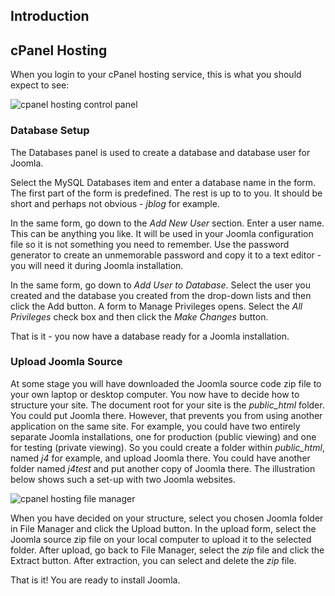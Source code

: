 <!-- Filename: J4.x:Hosting_Setup / Display title: cPanel Hosting -->

## Introduction

## cPanel Hosting

When you login to your cPanel hosting service, this is what you should
expect to see:

![cpanel hosting control panel](../../../en/images/hosting/cpanel-hosting.png)

### Database Setup

The Databases panel is used to create a database and database user for
Joomla.

Select the MySQL Databases item and enter a database name in the form.
The first part of the form is predefined. The rest is up to to you. It
should be short and perhaps not obvious - *jblog* for example.

In the same form, go down to the *Add New User* section. Enter a user
name. This can be anything you like. It will be used in your Joomla
configuration file so it is not something you need to remember. Use the
password generator to create an unmemorable password and copy it to a
text editor - you will need it during Joomla installation.

In the same form, go down to *Add User to Database*. Select the user you
created and the database you created from the drop-down lists and then
click the Add button. A form to Manage Privileges opens. Select the *All
Privileges* check box and then click the *Make Changes* button.

That is it - you now have a database ready for a Joomla installation.

### Upload Joomla Source

At some stage you will have downloaded the Joomla source code zip file
to your own laptop or desktop computer. You now have to decide how to
structure your site. The document root for your site is the
*public_html* folder. You could put Joomla there. However, that prevents
you from using another application on the same site. For example, you
could have two entirely separate Joomla installations, one for
production (public viewing) and one for testing (private viewing). So
you could create a folder within *public_html*, named *j4* for example,
and upload Joomla there. You could have another folder named *j4test*
and put another copy of Joomla there. The illustration below shows such
a set-up with two Joomla websites.

![cpanel hosting file manager](../../../en/images/hosting/cpanel-file-manager.png)

When you have decided on your structure, select you chosen Joomla folder
in File Manager and click the Upload button. In the upload form, select
the Joomla source zip file on your local computer to upload it to the
selected folder. After upload, go back to File Manager, select the *zip*
file and click the Extract button. After extraction, you can select and
delete the *zip* file.

That is it! You are ready to install Joomla.
